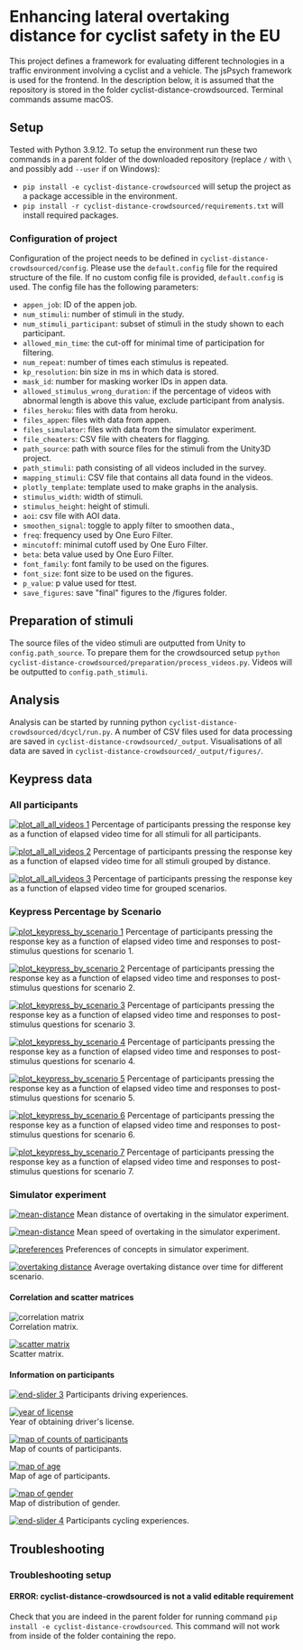 # Enhancing lateral overtaking distance for cyclist safety in the EU
This project defines a framework for evaluating different technologies in a traffic environment involving a cyclist and a vehicle. The jsPsych framework is used for the frontend. In the description below, it is assumed that the repository is stored in the folder cyclist-distance-crowdsourced. Terminal commands assume macOS.

## Setup
Tested with Python 3.9.12. To setup the environment run these two commands in a parent folder of the downloaded repository (replace `/` with `\` and possibly add `--user` if on Windows):
- `pip install -e cyclist-distance-crowdsourced` will setup the project as a package accessible in the environment.
- `pip install -r cyclist-distance-crowdsourced/requirements.txt` will install required packages.

### Configuration of project
Configuration of the project needs to be defined in `cyclist-distance-crowdsourced/config`. Please use the `default.config` file for the required structure of the file. If no custom config file is provided, `default.config` is used. The config file has the following parameters:
* `appen_job`: ID of the appen job.
* `num_stimuli`: number of stimuli in the study.
* `num_stimuli_participant`: subset of stimuli in the study shown to each participant.
* `allowed_min_time`: the cut-off for minimal time of participation for filtering.
* `num_repeat`: number of times each stimulus is repeated.
* `kp_resolution`: bin size in ms in which data is stored.
* `mask_id`: number for masking worker IDs in appen data.
* `allowed_stimulus_wrong_duration`: if the percentage of videos with abnormal length is above this value, exclude participant from analysis.
* `files_heroku`: files with data from heroku.
* `files_appen`: files with data from appen.
* `files_simulator`: files with data from the simulator experiment.
* `file_cheaters`: CSV file with cheaters for flagging.
* `path_source`: path with source files for the stimuli from the Unity3D project.
* `path_stimuli`: path consisting of all videos included in the survey.
* `mapping_stimuli`: CSV file that contains all data found in the videos.
* `plotly_template`: template used to make graphs in the analysis.
* `stimulus_width`: width of stimuli.
* `stimulus_height`: height of stimuli.
* `aoi`: csv file with AOI data.
* `smoothen_signal`: toggle to apply filter to smoothen data.,
* `freq`: frequency used by One Euro Filter.
* `mincutoff`: minimal cutoff used by One Euro Filter.
* `beta`: beta value used by One Euro Filter.
* `font_family`: font family to be used on the figures.
* `font_size`: font size to be used on the figures.
* `p_value`: p value used for ttest.
* `save_figures`: save "final" figures to the /figures folder.

## Preparation of stimuli
The source files of the video stimuli are outputted from Unity to `config.path_source`. To prepare them for the crowdsourced setup `python cyclist-distance-crowdsourced/preparation/process_videos.py`. Videos will be outputted to `config.path_stimuli`.

## Analysis
Analysis can be started by running python `cyclist-distance-crowdsourced/dcycl/run.py`. A number of CSV files used for data processing are saved in `cyclist-distance-crowdsourced/_output`. Visualisations of all data are saved in `cyclist-distance-crowdsourced/_output/figures/`.

## Keypress data
### All participants
[![plot_all_all_videos 1](figures/kp_videos.png?raw=true)](https://htmlpreview.github.io/?https://github.com/gip58/cyclist-distance-crowdsourced/blob/main/figures/kp_videos.html)
Percentage of participants pressing the response key as a function of elapsed video time for all stimuli for all participants.

[![plot_all_all_videos 2](figures/kp_distance-0.8-1.6-2.4.png?raw=true)](https://htmlpreview.github.io/?https://github.com/gip58/cyclist-distance-crowdsourced/blob/main/figures/kp_distance-0.8-1.6-2.4)
Percentage of participants pressing the response key as a function of elapsed video time for all stimuli grouped by distance.

[![plot_all_all_videos 3](figures/kp_interaction-bike_laser_projection-vertical_sign-danish_sign-car_laser_projection-control-unprotected_c.png?raw=true)](https://htmlpreview.github.io/?https://github.com/gip58/cyclist-distance-crowdsourced/blob/main/figures/kp_interaction-bike_laser_projection-vertical_sign-danish_sign-car_laser_projection-control-unprotected_c.html)
Percentage of participants pressing the response key as a function of elapsed video time for grouped scenarios.

### Keypress Percentage by Scenario
[![plot_keypress_by_scenario 1](figures/kp_videos_sliders_0,1,2.png?raw=true)](https://htmlpreview.github.io/?https://github.com/gip58/cyclist-distance-crowdsourced/blob/main/figures/kp_videos_sliders_0%2C1%2C2.html)
 Percentage of participants pressing the response key as a function of elapsed video time and responses to post-stimulus questions for scenario 1.

[![plot_keypress_by_scenario 2](figures/kp_videos_sliders_3,4,5.png?raw=true)](https://htmlpreview.github.io/?https://github.com/gip58/cyclist-distance-crowdsourced/blob/main/figures/kp_videos_sliders_3%2C4%2C5.html)
Percentage of participants pressing the response key as a function of elapsed video time and responses to post-stimulus questions for scenario 2.

[![plot_keypress_by_scenario 3](figures/kp_videos_sliders_6,7,8.png?raw=true)](https://htmlpreview.github.io/?https://github.com/gip58/cyclist-distance-crowdsourced/blob/main/figures/kp_videos_sliders_6%2C7%2C8.html)
Percentage of participants pressing the response key as a function of elapsed video time and responses to post-stimulus questions for scenario 3.

[![plot_keypress_by_scenario 4](figures/kp_videos_sliders_9,10,11.png?raw=true)](https://htmlpreview.github.io/?https://github.com/gip58/cyclist-distance-crowdsourced/blob/main/figures/kp_videos_sliders_9%2C10%2C11.html)
Percentage of participants pressing the response key as a function of elapsed video time and responses to post-stimulus questions for scenario 4.

[![plot_keypress_by_scenario 5](figures/kp_videos_sliders_12,13,14.png?raw=true)](https://htmlpreview.github.io/?https://github.com/gip58/cyclist-distance-crowdsourced/blob/main/figures/kp_videos_sliders_12%2C13%2C14.htmll)
Percentage of participants pressing the response key as a function of elapsed video time and responses to post-stimulus questions for scenario 5.

[![plot_keypress_by_scenario 6](figures/kp_videos_sliders_15,16,17.png?raw=true)](https://htmlpreview.github.io/?https://github.com/gip58/cyclist-distance-crowdsourced/blob/main/figures/kp_videos_sliders_15%2C16%2C17.html)
Percentage of participants pressing the response key as a function of elapsed video time and responses to post-stimulus questions for scenario 6.

[![plot_keypress_by_scenario 7](figures/kp_videos_sliders_18,19,20.png?raw=true)](https://htmlpreview.github.io/?https://github.com/gip58/cyclist-distance-crowdsourced/blob/main/figures/kp_videos_sliders_18%2C19%2C20.html)
Percentage of participants pressing the response key as a function of elapsed video time and responses to post-stimulus questions for scenario 7.

### Simulator experiment
[![mean-distance](figures/min_distance.png?raw=true)](https://htmlpreview.github.io/?https://github.com/gip58/cyclist-distance-crowdsourced/blob/main/figures/min_distance.html)
Mean distance of overtaking in the simulator experiment.

[![mean-distance](figures/mean_speed.png?raw=true)](https://htmlpreview.github.io/?https://github.com/gip58/cyclist-distance-crowdsourced/blob/main/figures/mean_speed.html)
Mean speed of overtaking in the simulator experiment.

[![preferences](figures/preferences.png?raw=true)](https://htmlpreview.github.io/?https://github.com/gip58/cyclist-distance-crowdsourced/blob/main/figures/preferences.html)
Preferences of concepts in simulator experiment.

[![overtaking distance](figures/overtaking_distance.png?raw=true)](https://htmlpreview.github.io/?https://github.com/gip58/cyclist-distance-crowdsourced/blob/main/figures/overtaking_distance.html)
Average overtaking distance over time for different scenario.

#### Correlation and scatter matrices
![correlation matrix](https://github.com/gip58/cyclist-distance-crowdsourced/blob/main/figures/corr_matrix.jpg)  
Correlation matrix.

[![scatter matrix](figures/scatter_matrix.png)](https://htmlpreview.github.io/?https://github.com/gip58/cyclist-distance-crowdsourced/blob/main/figures/scatter_matrix.html)  
Scatter matrix.

<!-- ## Area of Interest (AOI)
### For all participants
[![end-slider](figures/hist_end2-scenario_number-0.png?raw=true)](https://htmlpreview.github.io/?https://github.com/gip58/cyclist-distance-crowdsourced/blob/main/figures/hist_end2-scenario_number-0.html)
Participants end slider responses to which scenario was most helpful.

[![end-slider 2](figures/hist_end2-slider-0-0.png?raw=true)](https://htmlpreview.github.io/?https://htmlpreview.github.io/?https://github.com/gip58/cyclist-distance-crowdsourced/blob/main/figures/hist_end2-slider-0-0.html)
Participants end slider responses experienced to stress. -->

#### Information on participants
[![end-slider 3](figures/hist_driving_freq.png?raw=true)](https://htmlpreview.github.io/?https://github.com/gip58/cyclist-distance-crowdsourced/blob/main/figures/hist_driving_freq.html)
Participants driving experiences.

[![year of license](figures/map_year_license.png)](https://htmlpreview.github.io/?https://github.com/gip58/cyclist-distance-crowdsourced/blob/main/figures/map_year_license.html)  
Year of obtaining driver's license.

[![map of counts of participants](figures/map_counts.png)](https://htmlpreview.github.io/?https://github.com/gip58/cyclist-distance-crowdsourced/blob/main/figures/map_counts.html)  
Map of counts of participants.

[![map of age](figures/map_age.png)](https://htmlpreview.github.io/?https://github.com/gip58/cyclist-distance-crowdsourced/blob/main/figures/map_age.html)  
Map of age of participants.

[![map of gender](figures/map_gender.png)](https://htmlpreview.github.io/?https://github.com/gip58/cyclist-distance-crowdsourced/blob/main/figures/map_gender.html)  
Map of distribution of gender.

[![end-slider 4](figures/hist_cycling_freq.png?raw=true)](https://htmlpreview.github.io/?https://github.com/gip58/cyclist-distance-crowdsourced/blob/main/figures/hist_cycling_freq.html)
Participants cycling experiences.

## Troubleshooting
### Troubleshooting setup
#### ERROR: cyclist-distance-crowdsourced is not a valid editable requirement
Check that you are indeed in the parent folder for running command `pip install -e cyclist-distance-crowdsourced`. This command will not work from inside of the folder containing the repo.


